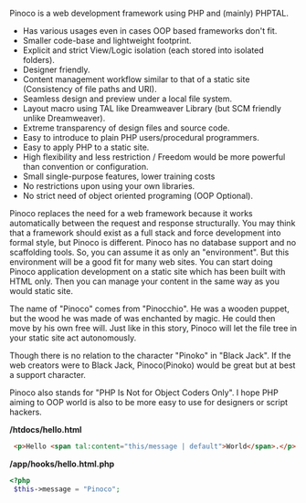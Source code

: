Pinoco is a web development framework using PHP and (mainly) PHPTAL.

* Has various usages even in cases OOP based frameworks don't fit.
* Smaller code-base and lightweight footprint.
* Explicit and strict View/Logic isolation (each stored into isolated folders).
* Designer friendly.
* Content management workflow similar to that of a static site (Consistency of file paths and URI).
* Seamless design and preview under a local file system.
* Layout macro using TAL like Dreamweaver Library (but SCM friendly unlike Dreamweaver).
* Extreme transparency of design files and source code.
* Easy to introduce to plain PHP users/procedural programmers.
* Easy to apply PHP to a static site.
* High flexibility and less restriction / Freedom would be more powerful than convention or configuration.
* Small single-purpose features, lower training costs
* No restrictions upon using your own libraries.
* No strict need of object oriented programing (OOP Optional).

Pinoco replaces the need for a web framework because it works automatically between the request and response structurally. You may think that a framework should exist as a full stack and force development into formal style, but Pinoco is different. Pinoco has no database support and no scaffolding tools. So, you can assume it as only an "environment". But this environment will be a good fit for many web sites. You can start doing Pinoco application development on a static site which has been built with HTML only. Then you can manage your content in the same way as you would static site.

The name of "Pinoco" comes from "Pinocchio". He was a wooden puppet, but the wood he was made of was enchanted by magic. He could then move by his own free will. Just like in this story, Pinoco will let the file tree in your static site act autonomously.

Though there is no relation to the character "Pinoko" in "Black Jack". If the web creators were to Black Jack, Pinoco(Pinoko) would be great but at best a support character.

Pinoco also stands for "PHP Is Not for Object Coders Only". I hope PHP aiming to OOP world is also to be more easy to use for designers or script hackers.

**/htdocs/hello.html**

```html
 <p>Hello <span tal:content="this/message | default">World</span>.</p>
```

**/app/hooks/hello.html.php**

```php
<?php
 $this->message = "Pinoco";
```

